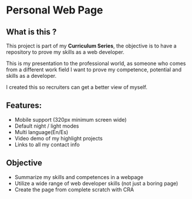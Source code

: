 # Personal Web Page

## What is this ?

This project is part of my **Curriculum Series**, the objective is to have a repository to prove my skills as a web developer.

This is my presentation to the professional world, as someone who comes from a different work field I want to prove my competence, potential and skills as a developer.

I created this so recruiters can get a better view of myself.

## Features:

- Mobile support (320px minimum screen wide)
- Default night / light modes
- Multi language(En/Es)
- Video demo of my highlight projects
- Links to all my contact info

## Objective

- Summarize my skills and competences in a webpage
- Utilize a wide range of web developer skills (not just a boring page)
- Create the page from complete scratch with CRA
